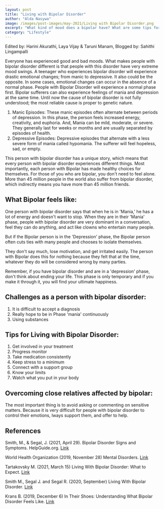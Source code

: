```yaml
---
layout: post
title: "Living with Bipolar Disorder"
author: "Alda Nasywa"
image: /images/post-images/may-2021/Living with Bipolar Disorder.png
excerpt: "What kind of mood does a bipolar have? What are some tips for them to solve it? And what if our closest relative has Bipolar Disorder?"
category: "Lifestyle"
---
```


Edited by: Harini Akurathi, Laya Vijay & Taruni Manam, Blogged by: Sahithi Lingampalli 

Everyone has experienced good and bad moods. What makes people with bipolar disorder different is that people with this disorder have very extreme mood swings. A teenager who experiences bipolar disorder will experience drastic emotional changes; from manic to depressive. It also could be the opposite. In some cases, emotional changes can occur in the absence of a normal phase.  People with Bipolar Disorder will experience a normal phase first. Bipolar sufferers can also experience feelings of mania and depression at the same time. Until now the cause of bipolar disorder is not fully understood; the most reliable cause is proper to genetic nature.                                                                                                                
1. Manic Episodes: These manic episodes often alternate between periods of depression. In this phase, the person feels increased energy, creativity, and euphoria. And, Mania can be mild, moderate, or severe. They generally last for weeks or months and are usually separated by episodes of health.
2. Depressive Episodes: Depressive episodes that alternate with a less severe form of mania called hypomania. The sufferer will feel hopeless, sad, or empty.

This person with bipolar disorder has a unique story, which means that every person with bipolar disorder experiences different things. Most importantly, each person with Bipolar has made healthy choices for themselves.
For those of you who are bipolar, you don't need to feel alone. More than 45 million people in the world also suffer from bipolar disorder, which indirectly means you have more than 45 million friends. 

## What Bipolar feels like:                             	
One person with bipolar disorder says that when he is in 'Mania,' he has a lot of energy and doesn't want to stop. When they are in their 'Mania' phase, people with bipolar disorder are very dominant in a conversation, feel they can do anything, and act like clowns who entertain many people.

But if the Bipolar person is in the 'Depression' phase, the Bipolar person often cuts ties with many people and chooses to isolate themselves. 

They don't say much, lose motivation, and get irritated easily. The person with Bipolar does this for nothing because they felt that at the time, whatever they do will be considered wrong by many parties.

Remember, if you have bipolar disorder and  are in a 'depression' phase, don't think about ending your life. This phase is only temporary and if you make it through it, you will find your ultimate happiness.

## Challenges as a person with bipolar disorder:
1. It is difficult to accept a diagnosis
2. Really hope to be in Phase 'mania' continuously
3. Using substances

## Tips for Living with Bipolar Disorder:
1. Get involved in your treatment
2. Progress monitor
3. Take medication consistently
4. Keep stress to a minimum
5. Connect with a support group
6. Know your limits
7. Watch what you put in your body

## Overcoming close relatives affected by bipolar:
The most important thing is to avoid asking or commenting on sensitive matters. Because it is very difficult for people with bipolar disorder to control their emotions, lways support them, and offer to help.


## References 
Smith, M., & Segal, J. (2021, April 29). Bipolar Disorder Signs and Symptoms. HelpGuide.org. [Link](https://www.helpguide.org/articles/bipolar-disorder/bipolar-disorder-signs-and-symptoms.htm#:~:text=In%20the%20manic%20phase%20of,invincible%2C%20or%20destined%20for%20greatness.)

World Health Organization (2019, November 28) Mental Disorders. [Link](https://www.who.int/news-room/fact-sheets/detail/mental-disorder)

Tartakovsky M. (2021, March 15) Living With Bipolar Disorder: What to Expect. [Link](https://psychcentral.com/bipolar/living-with-bipolar-disorder#general-tips)

Smith M., Segal J. and Segal R. (2020, September) Living With Bipolar Disorder. [Link](https://www.helpguide.org/articles/bipolar-disorder/living-with-bipolar-disorder.htm)

Krans B. (2019, December 6) In Their Shoes: Understanding What Bipolar Disorder Feels Like. [Link](https://www.healthline.com/health/bipolar-disorder/what-bipolar-feels-like)